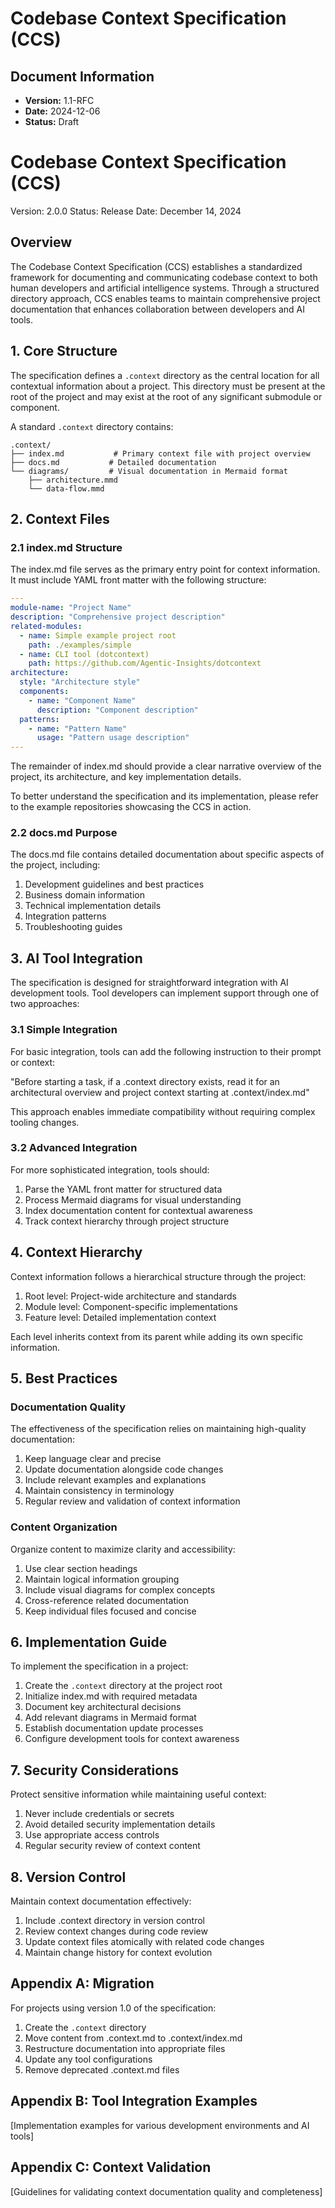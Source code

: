 # Codebase Context Specification (CCS)

## Document Information
- **Version:** 1.1-RFC
- **Date:** 2024-12-06
- **Status:** Draft

# Codebase Context Specification (CCS)

Version: 2.0.0
Status: Release
Date: December 14, 2024

## Overview

The Codebase Context Specification (CCS) establishes a standardized framework for documenting and communicating codebase context to both human developers and artificial intelligence systems. Through a structured directory approach, CCS enables teams to maintain comprehensive project documentation that enhances collaboration between developers and AI tools.

## 1. Core Structure

The specification defines a `.context` directory as the central location for all contextual information about a project. This directory must be present at the root of the project and may exist at the root of any significant submodule or component.

A standard `.context` directory contains:

```
.context/
├── index.md           # Primary context file with project overview
├── docs.md           # Detailed documentation
└── diagrams/         # Visual documentation in Mermaid format
    ├── architecture.mmd
    └── data-flow.mmd
```

## 2. Context Files

### 2.1 index.md Structure

The index.md file serves as the primary entry point for context information. It must include YAML front matter with the following structure:

```yaml
---
module-name: "Project Name"
description: "Comprehensive project description"
related-modules:
  - name: Simple example project root
    path: ./examples/simple
  - name: CLI tool (dotcontext)
    path: https://github.com/Agentic-Insights/dotcontext
architecture:
  style: "Architecture style"
  components:
    - name: "Component Name"
      description: "Component description"
  patterns:
    - name: "Pattern Name"
      usage: "Pattern usage description"
---
```

The remainder of index.md should provide a clear narrative overview of the project, its architecture, and key implementation details. 

To better understand the specification and its implementation, please refer to the example repositories showcasing the CCS in action.

### 2.2 docs.md Purpose

The docs.md file contains detailed documentation about specific aspects of the project, including:

1. Development guidelines and best practices
2. Business domain information
3. Technical implementation details
4. Integration patterns
5. Troubleshooting guides

## 3. AI Tool Integration

The specification is designed for straightforward integration with AI development tools. Tool developers can implement support through one of two approaches:

### 3.1 Simple Integration

For basic integration, tools can add the following instruction to their prompt or context:

"Before starting a task, if a .context directory exists, read it for an architectural overview and project context starting at .context/index.md"

This approach enables immediate compatibility without requiring complex tooling changes.

### 3.2 Advanced Integration

For more sophisticated integration, tools should:

1. Parse the YAML front matter for structured data
2. Process Mermaid diagrams for visual understanding
3. Index documentation content for contextual awareness
4. Track context hierarchy through project structure

## 4. Context Hierarchy

Context information follows a hierarchical structure through the project:

1. Root level: Project-wide architecture and standards
2. Module level: Component-specific implementations
3. Feature level: Detailed implementation context

Each level inherits context from its parent while adding its own specific information.

## 5. Best Practices

### Documentation Quality

The effectiveness of the specification relies on maintaining high-quality documentation:

1. Keep language clear and precise
2. Update documentation alongside code changes
3. Include relevant examples and explanations
4. Maintain consistency in terminology
5. Regular review and validation of context information

### Content Organization

Organize content to maximize clarity and accessibility:

1. Use clear section headings
2. Maintain logical information grouping
3. Include visual diagrams for complex concepts
4. Cross-reference related documentation
5. Keep individual files focused and concise

## 6. Implementation Guide

To implement the specification in a project:

1. Create the `.context` directory at the project root
2. Initialize index.md with required metadata
3. Document key architectural decisions
4. Add relevant diagrams in Mermaid format
5. Establish documentation update processes
6. Configure development tools for context awareness

## 7. Security Considerations

Protect sensitive information while maintaining useful context:

1. Never include credentials or secrets
2. Avoid detailed security implementation details
3. Use appropriate access controls
4. Regular security review of context content

## 8. Version Control

Maintain context documentation effectively:

1. Include .context directory in version control
2. Review context changes during code review
3. Update context files atomically with related code changes
4. Maintain change history for context evolution

## Appendix A: Migration

For projects using version 1.0 of the specification:

1. Create the `.context` directory
2. Move content from .context.md to .context/index.md
3. Restructure documentation into appropriate files
4. Update any tool configurations
5. Remove deprecated .context.md files

## Appendix B: Tool Integration Examples

[Implementation examples for various development environments and AI tools]

## Appendix C: Context Validation

[Guidelines for validating context documentation quality and completeness]